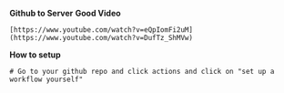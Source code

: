 **Github to Server**
**Good Video**
```
[https://www.youtube.com/watch?v=eQpIomFi2uM](https://www.youtube.com/watch?v=DufTz_ShMVw)
```

**How to setup**
```
# Go to your github repo and click actions and click on "set up a workflow yourself"

```
